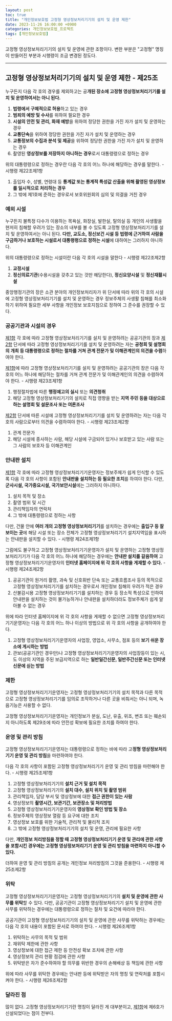 ```yaml
---
layout: post
toc: true
title: "개인정보보호법 고정형 영상정보처리기기의 설치 및 운영 제한"
date: 2023-11-26 16:00:00 +0900
categories: 개인정보보호법_프로젝트
tags: [개인정보보호법]
---
```

고정형 영상정보처리기기의 설치 및 운영에 관한 조항이다. 변한 부분은 "고정형" 명칭이 만들어진 부분과 시행령이 조금 변경된 정도다.

---

## 고정형 영상정보처리기기의 설치 및 운영 제한 - 제25조

누구든지 다음 각 호의 경우를 제외하고는 공**개된 장소에 고정형 영상정보처리기기를 설치 및 운영하여서는 아니 된다.**

 1. **법령에서 구체적으로 허용**하고 있는 경우
 2. **범죄의 예방 및 수사**를 위하여 필요한 경우
 3. **시설의 안전 및 관리, 화재 예방**을 위하여 정당한 권한을 가진 자가 설치 및 운영하는 경우
 4. **교통단속**을 위하여 정당한 권한을 가진 자가 설치 및 운영하는 경우
 5. **교통정보의 수집과 분석 및 제공**을 위하여 정당한 권한을 가진 자가 설치 및 운영하는 경우
 6. 촬영된 **영상정보를 저장하지 아니하는 경우**로서 대통령령으로 정하는 경우

위의 대통령령으로 정하는 경우란 다음 각 호의 어느 하나에 해당하는 경우를 말한다. - 시행령 제22조제1항

1. 출입자 수, 성별, 연령대 등 **통계값 또는 통계적 특성값 산출을 위해 촬영된 영상정보를 일시적으로 처리하는 경우**
2. 그 밖에 제1호에 준하는 경우로서 보호위원회의 심의 및 의결을 거친 경우

### 예외 시설

누구든지 불특정 다수가 이용하는 목욕실, 화장실, 발한실, 탈의실 등 개인의 사생활을 현저히 침해할 우려가 있는 장소의 내부를 볼 수 있도록 고정형 영상정보처리기기를 설치 및 운영하여서는 아니 된다. **다만, 교도소, 정신보건 시설 등 법령에 근거하여 사람을 구금하거나 보호하는 시설로서 대통령령으로 정하는 시설**에 대하여는 그러하지 아니하다.

위의 대통령령으로 정하는 시설이란 다음 각 호의 시설을 말한다 - 시행령 제22조제2항

 1. **교정시설**
 2. **정신의료기관**(수용시설을 갖추고 있는 것만 해당한다), **정신요양시설** 및 **정신재활시설**

중앙행정기관의 장은 소관 분야의 개인정보처리자가 위 단서에 따라 위의 각 호의 시설에 고정형 영상정보처리기기를 설치 및 운영하는 경우 정보주체의 사생활 침해를 최소화하기 위하여 필요한 세부 사항을 개인정보 보호지침으로 정하여 그 준수를 권장할 수 있다.

### 공공기관과 시설의 경우

[제1항](#고정형-영상정보처리기기의-설치-및-운영-제한---제25조) 각 호에 따라 고정형 영상정보처리기기를 설치 및 운영하려는 공공기관의 장과 [제2항](#예외-시설) 단서에 따라 고정형 영상정보처리기기를 설치 및 운영하려는 자는 **공청회 및 설명회의 개최 등 대통령령으로 정하는 절차를 거쳐 관계 전문가 및 이해관계인의 의견을 수렴**하여야 한다.

[제1항](#고정형-영상정보처리기기의-설치-및-운영-제한---제25조)에 따라 고정형 영상정보처리기기를 설치 및 운영하려는 공공기관의 장은 다음 각 호의 어느 하나에 해당하는 절차를 거쳐 관계 전문가 및 이해관계인의 의견을 수렴하여야 한다. - 시행령 제23조제1항

 1. 행정절차법에 따른 **행정예고의 실시** 또는 **의견청취**
 2. 해당 고정형 영상정보처리기기의 설치로 직접 영향을 받는 **지역 주민 등을 대상으로 하는 설명회 및 설문조사 또는 여론조사**

[제2항](#예외-시설) 단서에 따른 시설에 고정형 영상정보처리기기를 설치 및 운영하려는 자는 다음 각 호의 사람으로부터 의견을 수렴하여야 한다. - 시행령 제23조제2항

 1. 관계 전문가
 2. 해당 시설에 종사하는 사람, 해당 시설에 구금되어 있거나 보호받고 있는 사람 또는 그 사람의 보호자 등 이해관계인

### 안내판 설치

[제1항](#고정형-영상정보처리기기의-설치-및-운영-제한---제25조) 각 호에 따라 고정형 영상정보처리기기운영자는 정보주체가 쉽게 인식할 수 있도록 다음 각 호의 사항이 포함된 **안내판을 설치하는 등 필요한 조치**를 하여야 한다. 다만, **군사시설, 국가중요시설, 국가보안시설**에는 그러하지 아니하다.

 1. 설치 목적 및 장소
 2. 촬영 범위 및 시간
 3. 관리책임자의 연락처
 4. 그 밖에 대통령령으로 정하는 사항

다만, 건물 안에 **여러 개의 고정형 영상정보처리기기**를 설치하는 경우에는 **출입구 등 잘 보이는 곳**에 해당 시설 또는 장소 전체가 고정형 영상정보처리기기 설치지역임을 표시하는 안내판을 설치할 수 있다. - 시행령 제24조제1항

그럼에도 불구하고 고정형 영상정보처리기기운영자가 설치 및 운영하는 고정형 영상정보처리기기가 다음 각 호의 어느 하나에 해당하는 경우에는 **안내판 설치를 갈음하여** 고정형 영상정보처리기기운영자의 **인터넷 홈페이지에 위 각 호의 사항을 게재할 수 있다.** - 시행령 제24조제2항

 1. 공공기관이 원거리 촬영, 과속 및 신호휘반 단속 또는 교통흐름조사 등의 목적으로 고정형 영상정보처리기기를 설치하는 경우로서 개인정보 침해의 우려가 적은 경우
 2. 산불감시용 고정형 영상정보처리기기를 설치하는 경우 등 장소적 특성으로 인하여 안내판을 설치하는 것이 불가능하거나 안내판을 설치하더라도 정보주체가 쉽게 알아볼 수 없는 경우

위에 따라 인터넷 홈페이지에 위 각 호의 사항을 게재할 수 없으면 고정형 영상정보처리기기운영자는 다음 각 호의 어느 하나 이상의 방법으로 위 각 호의 사항을 공개하여야 한다.

 1. 고정형 영상정보처리기기운영자의 사업장, 영업소, 사무소, 점포 등의 **보기 쉬운 장소에 게시하는 방법**
 2. 관보(공공기관인 경우만)나 고정형 영상정보처리기기운영자의 사업장등이 있는 시, 도 이상의 지역을 주된 보급지역으로 하는 **일반일간신문, 일반주간신문 또는 인터넷신문에 싣는 방법**

### 제한

고정형 영상정보처리기기운영자는 고정형 영상정보처리기기의 설치 목적과 다른 목적으로 고정형 영상정보처리기기를 임의로 조작하거나 다른 곳을 비춰서는 아니 되며, 녹음기능은 사용할 수 없다.

고정형 영상정보처리기기운영자는 개인정보가 분실, 도난, 유출, 위조, 변조 또는 훼손되지 아니하도록 제29조에 따라 안전성 확보에 필요한 조치를 하여야 한다.

### 운영 및 관리 방침

고정형 영상정보처리기기운영자는 대통령령으로 정하는 바에 따라 고**정형 영상정보처리기기 운영 및 관리 방침**을 마련하여야 한다.

다음 각 호의 사항이 포함된 고정형 영상정보처리기기 운영 및 관리 방침을 마련해야 한다. - 시행령 제25조제1항

 1. 고정형 영상정보처리기기의 **설치 근거 및 설치 목적**
 2. 고정형 영상정보처리기기의 **설치 대수, 설치 위치 및 촬영 범위**
 3. 관리책임자, 담당 부서 및 영상정보에 대한 **접근 권한이 있는 사람**
 4. 영상정보의 **촬영시간, 보관기간, 보관장소 및 처리방법**
 5. 고정형 영상정보처리기기운영자의 **영상정보 확인 방법 및 장소**
 6. 정보주체의 영상정보 열람 등 요구에 대한 조치
 7. 영상정보 보호를 위한 기술적, 관리적 및 물리적 조치
 8. 그 밖에 고정형 영상정보처리기기의 설치 및 운영, 관리에 필요한 사항

다만, **개인정보 처리방침을 정할 때 고정형 영상정보처리기기 운영 및 관리에 관한 사항을 포함시킨 경우에는 고정형 영상정보처리기기 운영 및 관리 방침을 마련하지 아니할 수 있다.**

더하여 운영 및 관리 방침의 공개는 개인정보 처리방침의 그것을 준용한다. - 시행령 제25조제2항

### 위탁

고정형 영상정보처리기기운영자는 고정형 영상정보처리기기의 **설치 및 운영에 관한 사무를 위탁**할 수 있다. 다만, 공공기관이 고정형 영상정보처리기기 설치 및 운영에 관한 사무를 위탁하는 경우에는 대통령령으로 정하는 절차 및 요건에 따라야 한다.

공공기관이 고정형 영상정보처리기기의 설치 및 운영에 관한 사무를 위탁하는 경우에는 다음 각 호의 내용이 포함된 문서로 하여야 한다. - 시행령 제26조제1항

 1. 위탁하는 사무의 목적 및 범위
 2. 재위탁 제한에 관한 사항
 3. 영상정보에 대한 접근 제한 등 안전성 확보 조치에 관한 사항
 4. 영상정보의 관리 현황 점검에 관한 사항
 5. 위탁받은 자가 준수하여야 할 의무를 위반한 경우의 손해배상 등 책임에 관한 사항
 
 위에 따라 사무를 위탁한 경우에는 안내판 등에 위탁받은 자의 명칭 및 연락처를 포함시켜야 한다. - 시행령 제26조제2항

### 달라진 점

많이 없다. 고정형 영상정보처리기기란 명칭이 달라진 게 대부분이고, [제1항](#고정형-영상정보처리기기의-설치-및-운영-제한---제25조)에 제6호가 신설되었다는 점이 전부다.